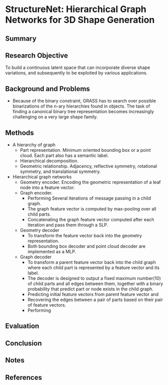 # StructureNet: Hierarchical Graph Networks for 3D Shape Generation

## Summary

## Research Objective
To build a continuous latent space that can incorporate diverse shape variations, and subsequently to be exploited by various applications.
## Background and Problems
- Because of the binary constraint, GRASS has to search over possible binarizations of the n-ary hierarchies found in objects. The task of finding a canonical binary tree representation becomes increasingly challenging on a very large shape family.
## Methods
- A hierarchy of graph
	- Part representation. Minimum oriented bounding box or a point cloud. Each part also has a semantic label.
	- Hierarchical decomposition.
	- Geometric relationship. Adjacency, reflective symmetry, rotational symmetry, and translational symmetry.
- Hierarchical graph networks
	- Geometry encoder.  Encoding the geometric representation of a leaf node into a feature vector.
	- Graph encoder.
		- Performing Several iterations of message passing in a child graph.
		- The graph feature vector is computed by max-pooling over all child parts.
		- Concatenating the graph feature vector computed after each iteration and pass them through a SLP.
	- Geometry decoder
		- To transform the feature vector back into the geometry representation.
		- Both bounding box decoder and point cloud decoder are implemented as a MLP.
	- Graph decoder
		- To transform a parent feature vector back into the child graph where each child part is represented by a feature vector and its label.
		- The decoder is designed to output a fixed maximum number(10) of child parts and all edges between them, together with a binary probability that predict part or node exists in the child graph.
		- Predicting initial feature vectors from parent feature vector and 
		- Recovering the edges between a pair of parts based on their pair of feature vectors.
		- Performing
## Evaluation

## Conclusion

## Notes

## References
<!--stackedit_data:
eyJoaXN0b3J5IjpbMTM3NDA2MjAxNSwyODAxNzkyMDksLTE5OD
UzNTc1NCwtNzA2MjY1MzMxXX0=
-->